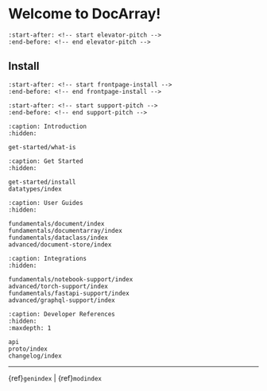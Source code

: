 # Welcome to DocArray!

```{include} ../README.md
:start-after: <!-- start elevator-pitch -->
:end-before: <!-- end elevator-pitch -->
```

## Install

```{include} get-started/install.md
:start-after: <!-- start frontpage-install -->
:end-before: <!-- end frontpage-install -->
```


```{include} ../README.md
:start-after: <!-- start support-pitch -->
:end-before: <!-- end support-pitch -->
```

```{toctree}
:caption: Introduction
:hidden:

get-started/what-is
```

```{toctree}
:caption: Get Started
:hidden:

get-started/install
datatypes/index
```

```{toctree}
:caption: User Guides
:hidden:

fundamentals/document/index
fundamentals/documentarray/index
fundamentals/dataclass/index
advanced/document-store/index
```

```{toctree}
:caption: Integrations
:hidden:

fundamentals/notebook-support/index
advanced/torch-support/index
fundamentals/fastapi-support/index
advanced/graphql-support/index
```


```{toctree}
:caption: Developer References
:hidden:
:maxdepth: 1

api
proto/index
changelog/index
```


---
{ref}`genindex` | {ref}`modindex`

